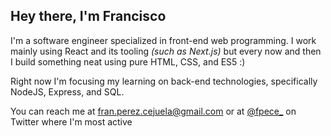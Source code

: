 ## Hey there, I'm Francisco

I'm a software engineer specialized in front-end web programming. I work mainly using React and its tooling *(such as Next.js)* but every now and then I build something neat using pure HTML, CSS, and ES5 :)

Right now I'm focusing my learning on back-end technologies, specifically NodeJS, Express, and SQL.

You can reach me at fran.perez.cejuela@gmail.com or at [@fpece_](https://twitter.com/fpece_) on Twitter where I'm most active
